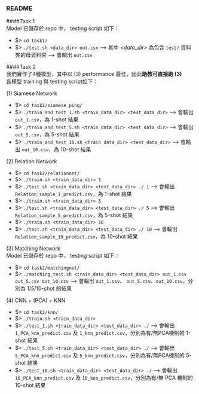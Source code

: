 ### README
####Task 1  
Model 已儲存於 repo 中， testing script 如下：
- $> `cd task1/`
- $> `./test.sh <data_dir> out.csv`
--> 其中 *<data_dir>* 為包含 `test/` 資料夾的母資料夾
--> 會輸出 `out.csv`

####Task 2  
我們實作了4種模型，其中以 (3) performance 最佳，因此**助教可直接跑 (3)**  
各模型 training 與 testing script如下：

(1) Siamese Network
- $> `cd task2/siamese_ping/`
- $> `./train_and_test_1.sh <train_data_dir> <test_data_dir>`
--> 會輸出 `out_1.csv`，為 1-shot 結果
- $> `./train_and_test_5.sh <train_data_dir> <test_data_dir>`
--> 會輸出 `out_5.csv`，為 5-shot 結果
- $> `./train_and_test_10.sh <train_data_dir> <test_data_dir>`
--> 會輸出 `out_10.csv`，為 10-shot 結果

(2) Relation Network
- $> `cd task2/relationnet/`
- $> `./train.sh <train_data_dir> 1`
- $> `./test.sh <train_data_dir> <test_data_dir> ./ 1`
--> 會輸出 `Relation_sample_1_predict.csv`，為 1-shot 結果
- $> `./train.sh <train_data_dir> 5`
- $> `./test.sh <train_data_dir> <test_data_dir> ./ 5`
--> 會輸出 `Relation_sample_5_predict.csv`，為 5-shot 結果
- $> `./train.sh <train_data_dir> 10`
- $> `./test.sh <train_data_dir> <test_data_dir> ./ 10`
--> 會輸出 `Relation_sample_10_predict.csv`，為 10-shot 結果

(3) Matching Network  
Model 已儲存於 repo 中， testing script 如下：
- $> `cd task2/matchingnet/`
- $> `./matching_test.sh <train_data_dir> <test_data_dir> out_1.csv out_5.csv out_10.csv`
--> 會輸出 `out_1.csv`、 `out_5.csv`、`out_10.csv`，分別為 1/5/10-shot 的結果

(4) CNN + (PCA) + KNN
- $> `cd task2/knn/`
- $> `./train.sh <train_data_dir>`
- $> `./test_1.sh <train_data_dir> <test_data_dir> ./`
--> 會輸出 `1_PCA_knn_predict.csv` 及 `1_knn_predict.csv`，分別為有/無PCA機制的 1-shot 結果
- $> `./test_5.sh <train_data_dir> <test_data_dir> ./`
--> 會輸出 `5_PCA_knn_predict.csv` 及 `5_knn_predict.csv`，分別為有/無PCA機制的 5-shot 結果
- $> `./test_10.sh <train_data_dir> <test_data_dir> ./`
--> 會輸出 `10_PCA_knn_predict.csv` 及 `10_knn_predict.csv`，分別為有/無 PCA 機制的 10-shot 結果
